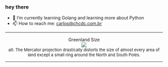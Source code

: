 ### hey there 

- :seedling: I’m currently learning Golang and learning more about Python
- :mailbox: How to reach me: carlos@chcdc.com.br


---


<!-- xkcd -->
<p align="center">Greenland Size</br><img src=https://imgs.xkcd.com/comics/greenland_size.png></br><font size =2>alt: The Mercator projection drastically distorts the size of almost every area of land except a small ring around the North and South Poles.</br></font></p></table></p> 


<!-- xkcd -->
---

